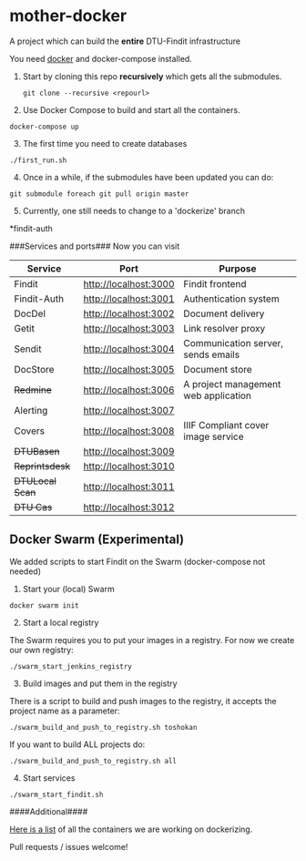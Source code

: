 # mother-docker
A project which can build the **entire** DTU-Findit infrastructure

You need [docker](https://www.docker.com) and docker-compose installed.


1. Start by cloning this repo **recursively** which gets all the submodules.

   `git clone --recursive <repourl>`

2. Use Docker Compose to build and start all the containers.

  `docker-compose up`

3. The first time you need to create databases

  `./first_run.sh`


4. Once in a while, if the submodules have been updated you can do:

  `git submodule foreach git pull origin master`


5. Currently, one still needs to change to a 'dockerize' branch

*findit-auth


###Services and ports###
Now you can visit

|Service | Port | Purpose |
|--------|------|---------|
|Findit  |      <http://localhost:3000> | Findit frontend|
|Findit-Auth |  <http://localhost:3001> | Authentication system |
|DocDel |       <http://localhost:3002> | Document delivery|
|Getit |        <http://localhost:3003> | Link resolver proxy|
|Sendit  |      <http://localhost:3004> | Communication server, sends emails|
|DocStore |     <http://localhost:3005> | Document store |
|~~Redmine~~ |  <http://localhost:3006> | A project management web application |
|Alerting  |    <http://localhost:3007> | |
|Covers  |      <http://localhost:3008> | IIIF Compliant cover image service|
|~~DTUBasen~~ | <http://localhost:3009> | |
|~~Reprintsdesk~~  |    <http://localhost:3010> | |
|~~DTULocal Scan~~  |    <http://localhost:3011> | |
|~~DTU Cas~~  |    <http://localhost:3012> | |

## Docker Swarm (Experimental)

We added scripts to start Findit on the Swarm (docker-compose not needed)

1. Start your (local) Swarm

  `docker swarm init`

2. Start a local registry

  The Swarm requires you to put your images in a registry. For now we create our own registry:

  `./swarm_start_jenkins_registry`

3. Build images and put them in the registry

  There is a script to build and push images to the registry, it accepts the project name as a parameter:

  `./swarm_build_and_push_to_registry.sh toshokan`

  If you want to build ALL projects do:

  `./swarm_build_and_push_to_registry.sh all`



4. Start services

  `./swarm_start_findit.sh`


####Additional####

[Here is a list](https://github.com/dtulibrary/mother-docker/issues/1) of all the containers we are working on dockerizing.

Pull requests / issues welcome!
